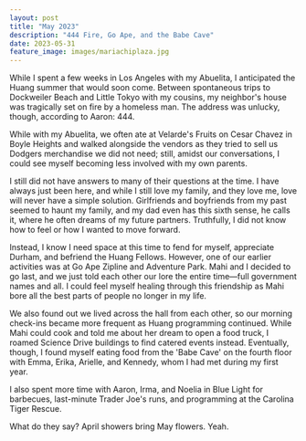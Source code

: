 ```yaml
---
layout: post
title: "May 2023"
description: "444 Fire, Go Ape, and the Babe Cave"
date: 2023-05-31
feature_image: images/mariachiplaza.jpg
---
```


While I spent a few weeks in Los Angeles with my Abuelita, I anticipated the Huang summer that would soon come. Between spontaneous trips to Dockweiler Beach and Little Tokyo with my cousins, my neighbor's house was tragically set on fire by a homeless man. The address was unlucky, though, according to Aaron: 444. 

<!--more-->

While with my Abuelita, we often ate at Velarde's Fruits on Cesar Chavez in Boyle Heights and walked alongside the vendors as they tried to sell us Dodgers merchandise we did not need; still, amidst our conversations, I could see myself becoming less involved with my own parents. 

I still did not have answers to many of their questions at the time. I have always just been here, and while I still love my family, and they love me, love will never have a simple solution. Girlfriends and boyfriends from my past seemed to haunt my family, and my dad even has this sixth sense, he calls it, where he often dreams of my future partners. Truthfully, I did not know how to feel or how I wanted to move forward. 

Instead, I know I need space at this time to fend for myself, appreciate Durham, and befriend the Huang Fellows. However, one of our earlier activities was at Go Ape Zipline and Adventure Park. Mahi and I decided to go last, and we just told each other our lore the entire time—full government names and all. I could feel myself healing through this friendship as Mahi bore all the best parts of people no longer in my life. 

We also found out we lived across the hall from each other, so our morning check-ins became more frequent as Huang programming continued. While Mahi could cook and told me about her dream to open a food truck, I roamed Science Drive buildings to find catered events instead. Eventually, though, I found myself eating food from the 'Babe Cave' on the fourth floor with Emma, Erika, Arielle, and Kennedy, whom I had met during my first year.

I also spent more time with Aaron, Irma, and Noelia in Blue Light for barbecues, last-minute Trader Joe's runs, and programming at the Carolina Tiger Rescue.

What do they say? April showers bring May flowers. Yeah.  
